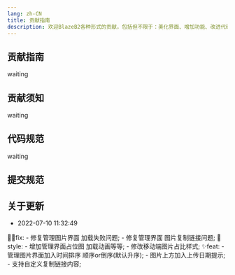 ```yaml
---
lang: zh-CN
title: 贡献指南
description: 欢迎BlazeB2各种形式的贡献，包括但不限于：美化界面、增加功能、改进代码、 修复 Bug 等
---
```



## 贡献指南

waiting 

## 贡献须知
waiting 

## 代码规范
waiting 

## 提交规范

## 关于更新

- 2022-07-10 11:32:49

👨‍🔧fix: 
    - 修复管理图片界面 加载失败问题;
    - 修复管理界面 图片复制链接问题;
🎨style:
    - 增加管理界面占位图 加载动画等等;
    - 修改移动端图片占比样式;
✨feat: 
    - 管理图片界面加入时间排序 顺序or倒序(默认升序);
    - 图片上方加入上传日期提示;
    - 支持自定义复制链接内容;

<Comments />